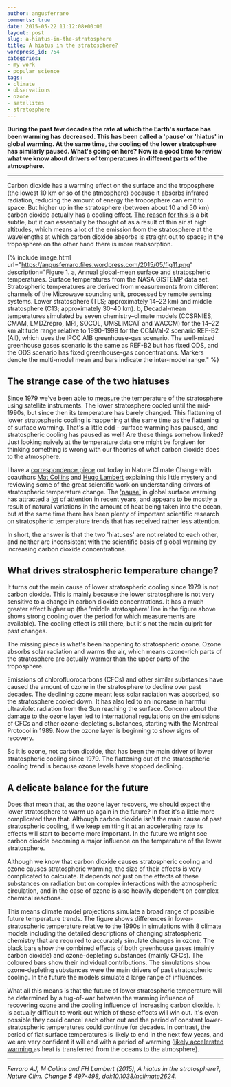 ```yaml
---
author: angusferraro
comments: true
date: 2015-05-22 11:12:08+00:00
layout: post
slug: a-hiatus-in-the-stratosphere
title: A hiatus in the stratosphere?
wordpress_id: 754
categories:
- my work
- popular science
tags:
- climate
- observations
- ozone
- satellites
- stratosphere
---
```


**During the past few decades the rate at which the Earth's surface has been warming has decreased. This has been called a 'pause' or 'hiatus' in global warming. At the same time, the cooling of the lower stratosphere has similarly paused. What's going on here? Now is a good time to review what we know about drivers of temperatures in different parts of the atmosphere.**

* * *

Carbon dioxide has a warming effect on the surface and the troposphere (the lowest 10 km or so of the atmosphere) because it absorbs infrared radiation, reducing the amount of energy the troposphere can emit to space. But higher up in the stratosphere (between about 10 and 50 km) carbon dioxide actually has a cooling effect. [The ](http://meetingorganizer.copernicus.org/3ICESM/3ICESM-230.pdf)[reason](http://scienceofdoom.com/2010/04/18/stratospheric-cooling/) [for this is](http://scienceblogs.com/stoat/2011/09/04/why-does-the-stratosphere-cool/) a bit subtle, but it can essentially be thought of as a result of thin air at high altitudes, which means a lot of the emission from the stratosphere at the wavelengths at which carbon dioxide absorbs is straight out to space; in the troposphere on the other hand there is more reabsorption.

{% include image.html
url="https://angusferraro.files.wordpress.com/2015/05/fig11.png"
description="Figure 1. a, Annual global-mean surface and stratospheric temperatures. Surface temperatures from the NASA GISTEMP data set. Stratospheric temperatures are derived from measurements from different channels of the Microwave sounding unit, processed by remote sensing systems. Lower stratosphere (TLS; approximately 14–22 km) and middle stratosphere (C13; approximately 30–40 km). b, Decadal-mean temperatures simulated by seven chemistry–climate models (CCSRNIES, CMAM, LMDZrepro, MRI, SOCOL, UMSLIMCAT and WACCM) for the 14–22 km altitude range relative to 1990–1999 for the CCMVal-2 scenario REF-B2 (All), which uses the IPCC A1B greenhouse-gas scenario. The well-mixed greenhouse gases scenario is the same as REF-B2 but has fixed ODS, and the ODS scenario has fixed greenhouse-gas concentrations. Markers denote the multi-model mean and bars indicate the inter-model range." %}

## The strange case of the two hiatuses

Since 1979 we've been able to [measure](http://www.remss.com/measurements/upper-air-temperature) the temperature of the stratosphere using satellite instruments. The lower stratosphere cooled until the mid-1990s, but since then its temperature has barely changed. This flattening of lower stratospheric cooling is happening at the same time as the flattening of surface warming. That's a little odd - surface warming has paused, and stratospheric cooling has paused as well! Are these things somehow linked? Just looking naively at the temperature data one might be forgiven for thinking something is wrong with our theories of what carbon dioxide does to the atmosphere.

I have a [correspondence piece](http://dx.doi.org/10.1038/nclimate2624) out today in Nature Climate Change with coauthors [Mat Collins](http://emps.exeter.ac.uk/mathematics/staff/mc369) and [Hugo Lambert](http://emps.exeter.ac.uk/mathematics/staff/fhl202) explaining this little mystery and reviewing some of the great scientific work on understanding drivers of stratospheric temperature change. The ['pause'](http://www.metoffice.gov.uk/research/news/recent-pause-in-warming) in global surface warming has attracted a [lot](http://www.met.reading.ac.uk/~sgs02rpa/research/DEEP-C.html#PAPERS) of attention in recent years, and appears to be mostly a result of natural variations in the amount of heat being taken into the ocean, but at the same time there has been plenty of important scientific research on stratospheric temperature trends that has received rather less attention.

In short, the answer is that the two 'hiatuses' are not related to each other, and neither are inconsistent with the scientific basis of global warming by increasing carbon dioxide concentrations.

## What drives stratospheric temperature change?

It turns out the main cause of lower stratospheric cooling since 1979 is not carbon dioxide. This is mainly because the lower stratosphere is not very sensitive to a change in carbon dioxide concentrations. It has a much greater effect higher up (the 'middle stratosphere' line in the figure above shows strong cooling over the period for which measurements are available). The cooling effect is still there, but it's not the main culprit for past changes.

The missing piece is what's been happening to stratospheric ozone. Ozone absorbs solar radiation and warms the air, which means ozone-rich parts of the stratosphere are actually warmer than the upper parts of the troposphere.

Emissions of chlorofluorocarbons (CFCs) and other similar substances have caused the amount of ozone in the stratosphere to decline over past decades. The declining ozone meant less solar radiation was absorbed, so the stratosphere cooled down. It has also led to an increase in harmful ultraviolet radiation from the Sun reaching the surface. Concern about the damage to the ozone layer led to international regulations on the emissions of CFCs and other ozone-depleting substances, starting with the Montreal Protocol in 1989. Now the ozone layer is beginning to show signs of recovery.

So it is ozone, not carbon dioxide, that has been the main driver of lower stratospheric cooling since 1979. The flattening out of the stratospheric cooling trend is because ozone levels have stopped declining.

## A delicate balance for the future

Does that mean that, as the ozone layer recovers, we should expect the lower stratosphere to warm up again in the future? In fact it's a little more complicated than that. Although carbon dioxide isn't the main cause of past stratospheric cooling, if we keep emitting it at an accelerating rate its effects will start to become more important. In the future we might see carbon dioxide becoming a major influence on the temperature of the lower stratosphere.

Although we know that carbon dioxide causes stratospheric cooling and ozone causes stratospheric warming, the size of their effects is very complicated to calculate. It depends not just on the effects of these substances on radiation but on complex interactions with the atmospheric circulation, and in the case of ozone is also heavily dependent on complex chemical reactions.

This means climate model projections simulate a broad range of possible future temperature trends. The figure shows differences in lower-stratospheric temperature relative to the 1990s in simulations with 8 climate models including the detailed descriptions of changing stratospheric chemistry that are required to accurately simulate changes in ozone. The black bars show the combined effects of both greenhouse gases (mainly carbon dioxide) and ozone-depleting substances (mainly CFCs). The coloured bars show their individual contributions. The simulations show ozone-depleting substances were the main drivers of past stratospheric cooling. In the future the models simulate a large range of influences.

What all this means is that the future of lower stratospheric temperature will be determined by a tug-of-war between the warming influence of recovering ozone and the cooling influence of increasing carbon dioxide. It is actually difficult to work out which of these effects will win out. It's even possible they could cancel each other out and the period of constant lower-stratospheric temperatures could continue for decades. In contrast, the period of flat surface temperatures is likely to end in the next few years, and we are very confident it will end with a period of warming ([likely ](http://www.rtcc.org/2015/02/24/global-warming-likely-to-accelerate-after-pause-say-scientists/)[accelerated](http://www.nature.com/nclimate/journal/v5/n4/full/nclimate2531.html) [warming ](http://www.newscientist.com/article/dn27012-burst-of-warming-may-end-lull-in-rising-temperatures.html#.VR6NnvnF9cE)as heat is transferred from the oceans to the atmosphere).

* * *

_Ferraro AJ, M Collins and FH Lambert (2015), A hiatus in the stratosphere?, Nature Clim. Change **5** 497-498, doi:[10.1038/nclimate2624](http://dx.doi.org/10.1038/nclimate2624)._
